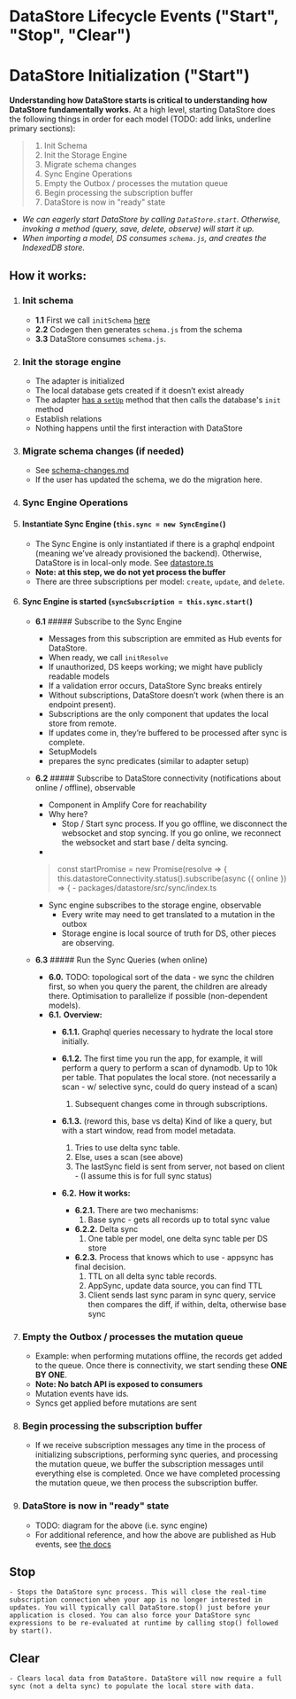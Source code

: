 # DataStore Lifecycle Events ("Start", "Stop", "Clear")

# DataStore Initialization ("Start")

**Understanding how DataStore starts is critical to understanding how DataStore fundamentally works.** At a high level, starting DataStore does the following things in order for each model (TODO: add links, underline primary sections):

> 1.  Init Schema
> 2.  Init the Storage Engine
> 3.  Migrate schema changes
> 4.  Sync Engine Operations
> 5.  Empty the Outbox / processes the mutation queue
> 6.  Begin processing the subscription buffer
> 7.  DataStore is now in "ready" state

- _We can eagerly start DataStore by calling `DataStore.start`. Otherwise, invoking a method (query, save, delete, observe) will start it up._
- _When importing a model, DS consumes `schema.js`, and creates the IndexedDB store._

## **How it works:**

1.  ### **Init schema**

    - **1.1** First we call `initSchema` [here](packages/datastore/src/datastore/datastore.ts)
    - **2.2** Codegen then generates `schema.js` from the schema
    - **3.3** DataStore consumes `schema.js`.
2.  ### **Init the storage engine**
    - The adapter is initialized
    - The local database gets created if it doesn’t exist already
    - The adapter [has a `setUp`](packages/datastore/src/storage/adapter/IndexedDBAdapter.ts#L82) method that then calls the database's `init` method
    - Establish relations
    - Nothing happens until the first interaction with DataStore
3.  ### **Migrate schema changes (if needed)**
    - See [schema-changes.md](./schema-changes.md)
    - If the user has updated the schema, we do the migration here.
4.  ### **Sync Engine Operations**
5.  #### Instantiate Sync Engine (`this.sync = new SyncEngine(`)
    - The Sync Engine is only instantiated if there is a graphql endpoint (meaning we’ve already provisioned the backend). Otherwise, DataStore is in local-only mode. See [datastore.ts](packages/datastore/src/datastore/datastore.ts#L735)
    - **Note: at this step, we do not yet process the buffer**
    - There are three subscriptions per model: `create`, `update`, and `delete`.

6. #### Sync Engine is started (`syncSubscription = this.sync.start(`)

    - **6.1** ##### Subscribe to the Sync Engine
      - Messages from this subscription are emmited as Hub events for DataStore.
      - When ready, we call `initResolve`
      - If unauthorized, DS keeps working; we might have publicly readable models
      - If a validation error occurs, DataStore Sync breaks entirely
      - Without subscriptions, DataStore doesn’t work (when there is an endpoint present).
      - Subscriptions are the only component that updates the local store from remote.
      - If updates come in, they’re buffered to be processed after sync is complete.
      - SetupModels
      - prepares the sync predicates (similar to adapter setup)

    - **6.2** ##### Subscribe to DataStore connectivity (notifications about online / offline), observable
        - Component in Amplify Core for reachability
        - Why here?
            - Stop / Start sync process. If you go offline, we disconnect the websocket and stop syncing. If you go online, we reconnect the websocket and start base / delta syncing.
        - 
         >const startPromise = new Promise(resolve => {
         >this.datastoreConnectivity.status().subscribe(async ({ online }) => { - packages/datastore/src/sync/index.ts
        - Sync engine subscribes to the storage engine, observable
            - Every write may need to get translated to a mutation in the outbox
            - Storage engine is local source of truth for DS, other pieces are observing.

    - **6.3** ##### Run the Sync Queries (when online)
        - **6.0.** TODO: topological sort of the data - we sync the children first, so when you query the parent, the children are already there. Optimisation to parallelize if possible (non-dependent models).
        - **6.1.** **Overview:**
            - **6.1.1.** Graphql queries necessary to hydrate the local store initially.
            - **6.1.2.** The first time you run the app, for example, it will perform a query to perform a scan of dynamodb. Up to 10k per table. That populates the local store. (not necessarily a scan - w/ selective sync, could do query instead of a scan)
                1. Subsequent changes come in through subscriptions.


            - **6.1.3.** (reword this, base vs delta) Kind of like a  query, but with a start window, read from model metadata.
                1. Tries to use delta sync table.
                2. Else, uses a scan (see above)
                3. The lastSync field is sent from server, not based on client - (I assume this is for full sync status)
            - **6.2.** **How it works:**
                - **6.2.1.** There are two mechanisms:
                    1. Base sync - gets all records up to total sync value
                - **6.2.2.** Delta sync
                    1. One table per model, one delta sync table per DS store
                - **6.2.3.** Process that knows which to use - appsync has final decision.
                    1. TTL on all delta sync table records.
                    2. AppSync, update data source, you can find TTL
                    3. Client sends last sync param in sync query, service then compares the diff, if within, delta, otherwise base sync

7. ### **Empty the Outbox / processes the mutation queue**
    - Example: when performing mutations offline, the records get added to the queue. Once there is connectivity, we start sending these **ONE BY ONE**.
    - **Note: No batch API is exposed to consumers**
    - Mutation events have ids.
    - Syncs get applied before mutations are sent
8. ### **Begin processing the subscription buffer**
    - If we receive subscription messages any time in the process of initializing subscriptions, performing sync queries, and processing the mutation queue, we buffer the subscription messages until everything else is completed. Once we have completed processing the mutation queue, we then process the subscription buffer.
9. ### **DataStore is now in "ready" state**
    - TODO: diagram for the above (i.e. sync engine)
    - For additional reference, and how the above are published as Hub events, see [the docs](https://docs.amplify.aws/lib/datastore/datastore-events/q/platform/js/)

## Stop
    - Stops the DataStore sync process. This will close the real-time subscription connection when your app is no longer interested in updates. You will typically call DataStore.stop() just before your application is closed. You can also force your DataStore sync expressions to be re-evaluated at runtime by calling stop() followed by start().

## Clear
    - Clears local data from DataStore. DataStore will now require a full sync (not a delta sync) to populate the local store with data.

